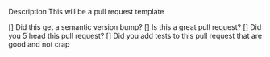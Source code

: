 Description
This will be a pull request template

[] Did this get a semantic version bump?
[] Is this a great pull request?
[] Did you 5 head this pull request?
[] Did you add tests to this pull request that are good and not crap